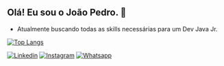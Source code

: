 ## Olá! Eu sou o João Pedro. 👋

- Atualmente buscando todas as skills necessárias para um Dev Java Jr.

[![Top Langs](https://github-readme-stats.vercel.app/api/top-langs/?username=Pethoriano&layout=compact)](https://github.com/Pethoriano)

[![Linkedin](https://img.shields.io/badge/LinkedIn-0077B5?style=for-the-badge&logo=linkedin&logoColor=white)](https://www.linkedin.com/in/joaopedrogssantana/) [![Instagram](https://img.shields.io/badge/Instagram-E4405F?style=for-the-badge&logo=instagram&logoColor=white)](https://www.instagram.com/pethorian/) [![Whatsapp](https://img.shields.io/badge/WhatsApp-25D366?style=for-the-badge&logo=whatsapp&logoColor=white)](https://wa.me/+5522988281980)
